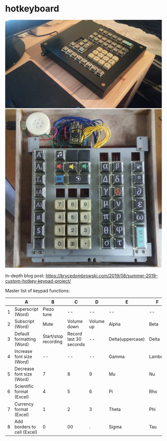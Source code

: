 # hotkeyboard

![hotkey keyboard from an old cash register](img/finished_keypad.jpg)
![hotkey keyboard from an old cash register](img/enclosure_interior.jpg)


In-depth blog post: https://brycedombrowski.com/2019/08/summer-2019-custom-hotkey-keypad-project/

Master list of keypad functions:

 | | A | B | C | D | E | F | G | 
 | --- | --- | --- | --- | --- | --- | --- | --- |
 | 1 | Superscript (Word) | Piezo tune | -- | -- | -- | -- | -- | 
 | 2 | Subscript (Word) | Mute | Volume down | Volume up | Alpha | Beta | Change font to Symbol (Word) | 
 | 3 | Default formatting (Word) | Start/stop recording | Record last 30 seconds | -- | Delta(uppercase) | Delta | Degree symbol | 
 | 4 | Increase font size (Word) | -- | -- | -- | Gamma | Lambda | Del(partial derivative) | 
 | 5 | Decrease font size (Word) | 7 | 8 | 9 | Mu | Nu | Epsilon | 
 | 6 | Scientific format (Excel) | 4 | 5 | 6 | Pi | Rho | Omega | 
 | 7 | Currency format (Excel) | 1 | 2 | 3 | Theta | Phi | Sigma(uppercase) | 
 | 8 | Add borders to cell (Excel) | 0 | 00 | . | Sigma | Tau | -- | 
